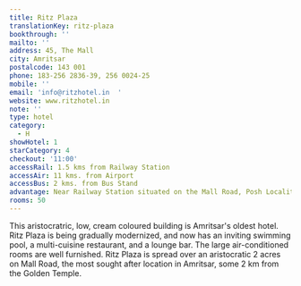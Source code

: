 ```yaml
---
title: Ritz Plaza
translationKey: ritz-plaza
bookthrough: ''
mailto: ''
address: 45, The Mall
city: Amritsar
postalcode: 143 001
phone: 183-256 2836-39, 256 0024-25
mobile: ''
email: 'info@ritzhotel.in  '
website: www.ritzhotel.in
note: ''
type: hotel
category:
  - H
showHotel: 1
starCategory: 4
checkout: '11:00'
accessRail: 1.5 kms from Railway Station
accessAir: 11 kms. from Airport
accessBus: 2 kms. from Bus Stand
advantage: Near Railway Station situated on the Mall Road, Posh Locality
rooms: 50
---
```

This aristocratric, low, cream coloured building is Amritsar's oldest hotel.     Ritz Plaza is being gradually modernized, and now has an inviting swimming pool, a multi-cuisine restaurant, and a lounge bar. The large air-conditioned rooms are well furnished.    Ritz Plaza is spread over an aristocratic 2 acres on Mall Road, the most sought after location in Amritsar, some 2 km from the Golden Temple.